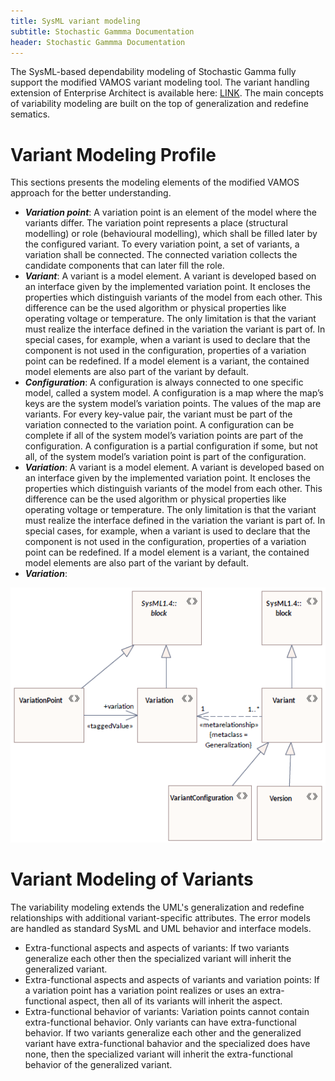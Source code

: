 ```yaml
---
title: SysML variant modeling
subtitle: Stochastic Gammma Documentation
header: Stochastic Gammma Documentation
---
```


The SysML-based dependability modeling of Stochastic Gamma fully support the modified VAMOS variant modeling tool. The variant handling extension of Enterprise Architect is available here: [LINK](https://github.com/szondakata/VariantHandling). The main concepts of variability modeling are built on the top of generalization and redefine sematics. 

# Variant Modeling Profile

This sections presents the modeling elements of the modified VAMOS approach for the better understanding.

 - ***Variation point***: A variation point is an element of the model where the variants differ. The variation point represents a place (structural modelling) or role (behavioural modelling), which shall be filled later by the configured variant. To every variation point, a set of variants, a variation shall be connected. The connected variation collects the candidate  components that can later fill the role.
 - ***Variant***: A variant is a model element. A variant is developed based on an interface given by the implemented variation point. It encloses the properties which distinguish variants of the model from each other. This difference can be the used algorithm or physical properties like operating voltage or temperature. The only limitation is that the variant must realize the interface defined in the variation the variant is part of. In special cases, for example, when a variant is used to declare that the component is not used in the configuration, properties of a variation point can be redefined. If a model element is a variant, the contained model elements are also part of the variant by default.
 - ***Configuration***: A configuration is always connected to one specific model, called a system model. A configuration is a map where the map’s keys are the system model’s variation points. The values of the map are variants. For every key-value pair, the variant must be part of the variation connected to the variation point.
A configuration can be complete if all of the system model’s variation points are part of the configuration. A configuration is a partial configuration if some, but not all, of the system model’s variation point is part of the configuration.
 - ***Variation***: A variant is a model element. A variant is developed based on an interface given by the implemented variation point. It encloses the properties which distinguish variants of the model from each other. This difference can be the used algorithm or physical properties like operating voltage or temperature. The only limitation is that the variant must realize the interface defined in the variation the variant is part of. In special cases, for example, when a variant is used to declare that the component is not used in the configuration, properties of a variation point can be redefined. If a model element is a variant, the contained model elements are also part of the variant by default.
 - ***Variation***:

![alt text](image-13.png)

# Variant Modeling of Variants

The variability modeling extends the UML's generalization and redefine relationships with additional variant-specific attributes. The error models are handled as standard SysML and UML behavior and interface models.
  - Extra-functional aspects and aspects of variants: If two variants generalize each other then the specialized variant will inherit the generalized variant. 
  - Extra-functional aspects and aspects of variants and variation points: If a variation point has a variation point realizes or uses an extra-functional aspect, then all of its variants will inherit the aspect.
  - Extra-functional behavior of variants: Variation points cannot contain extra-functional behavior. Only variants can have extra-functional behavior. If two variants generalize each other and the generalized variant have extra-functional bahavior and the specialized does have none, then the specialized variant will inherit the extra-functional behavior of the generalized variant. 